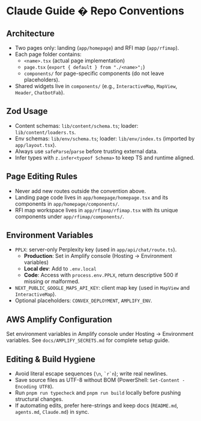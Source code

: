 # Claude Guide � Repo Conventions

## Architecture
- Two pages only: landing (`app/homepage`) and RFI map (`app/rfimap`).
- Each page folder contains:
  - `<name>.tsx` (actual page implementation)
  - `page.tsx` (`export { default } from "./<name>";`)
  - `components/` for page-specific components (do not leave placeholders).
- Shared widgets live in `components/` (e.g., `InteractiveMap`, `MapView`, `Header`, `ChatbotFab`).

## Zod Usage
- Content schemas: `lib/content/schema.ts`; loader: `lib/content/loaders.ts`.
- Env schemas: `lib/env/schema.ts`; loader: `lib/env/index.ts` (imported by `app/layout.tsx`).
- Always use `safeParse`/`parse` before trusting external data.
- Infer types with `z.infer<typeof Schema>` to keep TS and runtime aligned.

## Page Editing Rules
- Never add new routes outside the convention above.
- Landing page code lives in `app/homepage/homepage.tsx` and its components in `app/homepage/components/`.
- RFI map workspace lives in `app/rfimap/rfimap.tsx` with its unique components under `app/rfimap/components/`.

## Environment Variables
- `PPLX`: server-only Perplexity key (used in `app/api/chat/route.ts`).
  - **Production**: Set in Amplify console (Hosting -> Environment variables)
  - **Local dev**: Add to `.env.local`
  - **Code**: Access with `process.env.PPLX`, return descriptive 500 if missing or malformed.
- `NEXT_PUBLIC_GOOGLE_MAPS_API_KEY`: client map key (used in `MapView` and `InteractiveMap`).
- Optional placeholders: `CONVEX_DEPLOYMENT`, `AMPLIFY_ENV`.

## AWS Amplify Configuration
Set environment variables in Amplify console under Hosting → Environment variables.
See `docs/AMPLIFY_SECRETS.md` for complete setup guide.

## Editing & Build Hygiene
- Avoid literal escape sequences (`\n`, `` `r`n ``); write real newlines.
- Save source files as UTF-8 without BOM (PowerShell: `Set-Content -Encoding UTF8`).
- Run `pnpm run typecheck` and `pnpm run build` locally before pushing structural changes.
- If automating edits, prefer here-strings and keep docs (`README.md`, `agents.md`, `Claude.md`) in sync.


